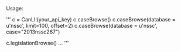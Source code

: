 Usage:

'''
c = CanLII(your_api_key)
c.caseBrowse()
c.caseBrowse(database = u'nssc', limit=100, offset=2)
c.caseBrowse(database = u'nssc', case="2013nssc267")

c.legislationBrowse()
...
'''
